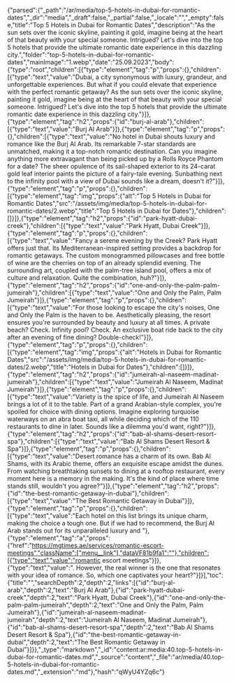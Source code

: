 {"parsed":{"_path":"/ar/media/top-5-hotels-in-dubai-for-romantic-dates","_dir":"media","_draft":false,"_partial":false,"_locale":"","_empty":false,"title":"Top 5 Hotels in Dubai for Romantic Dates","description":"As the sun sets over the iconic skyline, painting it gold, imagine being at the heart of that beauty with your special someone. Intrigued? Let's dive into the top 5 hotels that provide the ultimate romantic date experience in this dazzling city.","folder":"top-5-hotels-in-dubai-for-romantic-dates","mainImage":"1.webp","date":"25.09.2023","body":{"type":"root","children":[{"type":"element","tag":"p","props":{},"children":[{"type":"text","value":"Dubai, a city synonymous with luxury, grandeur, and unforgettable experiences. But what if you could elevate that experience with the perfect romantic getaway? As the sun sets over the iconic skyline, painting it gold, imagine being at the heart of that beauty with your special someone. Intrigued? Let's dive into the top 5 hotels that provide the ultimate romantic date experience in this dazzling city."}]},{"type":"element","tag":"h2","props":{"id":"burj-al-arab"},"children":[{"type":"text","value":"Burj Al Arab"}]},{"type":"element","tag":"p","props":{},"children":[{"type":"text","value":"No hotel in Dubai shouts luxury and romance like the Burj Al Arab. Its remarkable 7-star standards are unmatched, making it a top-notch romantic destination. Can you imagine anything more extravagant than being picked up by a Rolls Royce Phantom for a date? The sheer opulence of its sail-shaped exterior to its 24-carat gold leaf interior paints the picture of a fairy-tale evening. Sunbathing next to the infinity pool with a view of Dubai sounds like a dream, doesn't it?"}]},{"type":"element","tag":"p","props":{},"children":[{"type":"element","tag":"img","props":{"alt":"Top 5 Hotels in Dubai for Romantic Dates","src":"/assets/img/media/top-5-hotels-in-dubai-for-romantic-dates/2.webp","title":"Top 5 Hotels in Dubai for Dates"},"children":[]}]},{"type":"element","tag":"h2","props":{"id":"park-hyatt-dubai-creek"},"children":[{"type":"text","value":"Park Hyatt, Dubai Creek"}]},{"type":"element","tag":"p","props":{},"children":[{"type":"text","value":"Fancy a serene evening by the Creek? Park Hyatt offers just that. Its Mediterranean-inspired setting provides a backdrop for romantic getaways. The custom monogrammed pillowcases and free bottle of wine are the cherries on top of an already splendid evening. The surrounding art, coupled with the palm-tree island pool, offers a mix of culture and relaxation. Quite the combination, huh?"}]},{"type":"element","tag":"h2","props":{"id":"one-and-only-the-palm-palm-jumeirah"},"children":[{"type":"text","value":"One and Only the Palm, Palm Jumeirah"}]},{"type":"element","tag":"p","props":{},"children":[{"type":"text","value":"For those looking to escape the city's noises, One and Only the Palm is the haven to be. Aesthetically pleasing, the resort ensures you're surrounded by beauty and luxury at all times. A private beach? Check. Infinity pool? Check. An exclusive boat ride back to the city after an evening of fine dining? Double-check!"}]},{"type":"element","tag":"p","props":{},"children":[{"type":"element","tag":"img","props":{"alt":"Hotels in Dubai for Romantic Dates","src":"/assets/img/media/top-5-hotels-in-dubai-for-romantic-dates/2.webp","title":"Hotels in Dubai for Dates"},"children":[]}]},{"type":"element","tag":"h2","props":{"id":"jumeirah-al-naseem-madinat-jumeirah"},"children":[{"type":"text","value":"Jumeirah Al Naseem, Madinat Jumeirah"}]},{"type":"element","tag":"p","props":{},"children":[{"type":"text","value":"Variety is the spice of life, and Jumeirah Al Naseem brings a lot of it to the table. Part of a grand Arabian-style complex, you're spoiled for choice with dining options. Imagine exploring turquoise waterways on an abra boat taxi, all while deciding which of the 110 restaurants to dine in later. Sounds like a dilemma you'd want, right?"}]},{"type":"element","tag":"h2","props":{"id":"bab-al-shams-desert-resort-spa"},"children":[{"type":"text","value":"Bab Al Shams Desert Resort & Spa"}]},{"type":"element","tag":"p","props":{},"children":[{"type":"text","value":"Desert romance has a charm of its own. Bab Al Shams, with its Arabic theme, offers an exquisite escape amidst the dunes. From watching breathtaking sunsets to dining at a rooftop restaurant, every moment here is a memory in the making. It's the kind of place where time stands still, wouldn't you agree?"}]},{"type":"element","tag":"h2","props":{"id":"the-best-romantic-getaway-in-dubai"},"children":[{"type":"text","value":"The Best Romantic Getaway in Dubai"}]},{"type":"element","tag":"p","props":{},"children":[{"type":"text","value":"Each hotel on this list brings its unique charm, making the choice a tough one. But if we had to recommend, the Burj Al Arab stands out for its unparalleled luxury and "},{"type":"element","tag":"a","props":{"href":"https://mgtimes.ae/services/romantic-escort-meetings","className":["menu__link"],"dataVF81b9fa1":""},"children":[{"type":"text","value":"romantic escort meetings"}]},{"type":"text","value":". However, the real winner is the one that resonates with your idea of romance. So, which one captivates your heart?"}]}],"toc":{"title":"","searchDepth":2,"depth":2,"links":[{"id":"burj-al-arab","depth":2,"text":"Burj Al Arab"},{"id":"park-hyatt-dubai-creek","depth":2,"text":"Park Hyatt, Dubai Creek"},{"id":"one-and-only-the-palm-palm-jumeirah","depth":2,"text":"One and Only the Palm, Palm Jumeirah"},{"id":"jumeirah-al-naseem-madinat-jumeirah","depth":2,"text":"Jumeirah Al Naseem, Madinat Jumeirah"},{"id":"bab-al-shams-desert-resort-spa","depth":2,"text":"Bab Al Shams Desert Resort & Spa"},{"id":"the-best-romantic-getaway-in-dubai","depth":2,"text":"The Best Romantic Getaway in Dubai"}]}},"_type":"markdown","_id":"content:ar:media:40.top-5-hotels-in-dubai-for-romantic-dates.md","_source":"content","_file":"ar/media/40.top-5-hotels-in-dubai-for-romantic-dates.md","_extension":"md"},"hash":"qWyU4YZq6c"}